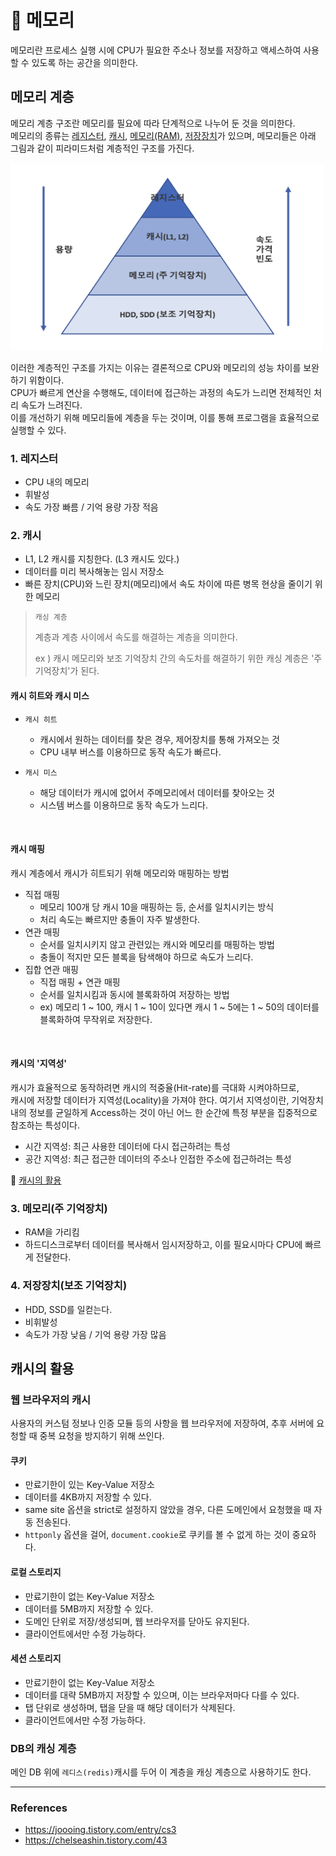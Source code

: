 # 💾 메모리
메모리란 프로세스 실행 시에 CPU가 필요한 주소나 정보를 저장하고 액세스하여 사용할 수 있도록 하는 공간을 의미한다.

## 메모리 계층
메모리 계층 구조란 메모리를 필요에 따라 단계적으로 나누어 둔 것을 의미한다.     
메모리의 종류는 [레지스터](#1-레지스터), [캐시](#2-캐시), [메모리(RAM)](#3-메모리주-기억장치), [저장장치](#4-저장장치보조-기억장치)가 있으며,
메모리들은 아래 그림과 같이 피라미드처럼 계층적인 구조를 가진다.

<img src="images/memory_hierarchy.png" width="500" height="300">

이러한 계층적인 구조를 가지는 이유는 결론적으로 CPU와 메모리의 성능 차이를 보완하기 위함이다.   
CPU가 빠르게 연산을 수행해도, 데이터에 접근하는 과정의 속도가 느리면 전체적인 처리 속도가 느려진다.  
이를 개선하기 위해 메모리들에 계층을 두는 것이며, 이를 통해 프로그램을 효율적으로 실행할 수 있다.

### 1. 레지스터
- CPU 내의 메모리
- 휘발성
- 속도 가장 빠름 / 기억 용량 가장 적음

### 2. 캐시
- L1, L2 캐시를 지칭한다. (L3 캐시도 있다.)
- 데이터를 미리 복사해놓는 임시 저장소
- 빠른 장치(CPU)와 느린 장치(메모리)에서 속도 차이에 따른 병목 현상을 줄이기 위한 메모리
> `캐싱 계층` 
> 
> 계층과 계층 사이에서 속도를 해결하는 계층을 의미한다.
> 
>  ex ) 캐시 메모리와 보조 기억장치 간의 속도차를 해결하기 위한 캐싱 계층은 '주 기억장치'가 된다.

#### 캐시 히트와 캐시 미스
- `캐시 히트` 
  - 캐시에서 원하는 데이터를 찾은 경우, 제어장치를 통해 가져오는 것
  - CPU 내부 버스를 이용하므로 동작 속도가 빠르다.
    
- `캐시 미스`
  - 해당 데이터가 캐시에 없어서 주메모리에서 데이터를 찾아오는 것
  - 시스템 버스를 이용하므로 동작 속도가 느리다.

<br>

#### 캐시 매핑
캐시 계층에서 캐시가 히트되기 위해 메모리와 매핑하는 방법
- 직접 매핑
  - 메모리 100개 당 캐시 10을 매핑하는 등, 순서를 일치시키는 방식
  - 처리 속도는 빠르지만 충돌이 자주 발생한다.
- 연관 매핑
  - 순서를 일치시키지 않고 관련있는 캐시와 메모리를 매핑하는 방법
  - 충돌이 적지만 모든 블록을 탐색해야 하므로 속도가 느리다.
- 집합 연관 매핑
  - 직접 매핑 + 연관 매핑
  - 순서를 일치시킴과 동시에 블록화하여 저장하는 방법
  - ex) 메모리 1 ~ 100, 캐시 1 ~ 10이 있다면 캐시 1 ~ 5에는 1 ~ 50의 데이터를 블록화하여 무작위로 저장한다.

<br>

#### 캐시의 '지역성'
캐시가 효율적으로 동작하려면 캐시의 적중율(Hit-rate)를 극대화 시켜야하므로,   
캐시에 저장할 데이터가 지역성(Locality)을 가져야 한다.
여기서 지역성이란, 기억장치 내의 정보를 균일하게 Access하는 것이 아닌 어느 한 순간에 특정 부분을 집중적으로 참조하는 특성이다.

- 시간 지역성: 최근 사용한 데이터에 다시 접근하려는 특성
- 공간 지역성: 최근 접근한 데이터의 주소나 인접한 주소에 접근하려는 특성

🔗 [캐시의 활용](#캐시의-활용)

### 3. 메모리(주 기억장치)
- RAM을 가리킴
- 하드디스크로부터 데이터를 복사해서 임시저장하고, 이를 필요시마다 CPU에 빠르게 전달한다.


### 4. 저장장치(보조 기억장치)
- HDD, SSD를 일컫는다.
- 비휘발성
- 속도가 가장 낮음 / 기억 용량 가장 많음


## 캐시의 활용
### 웹 브라우저의 캐시
사용자의 커스텀 정보나 인증 모듈 등의 사항을 웹 브라우저에 저장하여, 
추후 서버에 요청할 때 중복 요청을 방지하기 위해 쓰인다.

#### 쿠키
- 만료기한이 있는 Key-Value 저장소
- 데이터를 4KB까지 저장할 수 있다.
- same site 옵션을 strict로 설정하지 않았을 경우, 다른 도메인에서 요청했을 때 자동 전송된다.
- `httponly` 옵션을 걸어, `document.cookie`로 쿠키를 볼 수 없게 하는 것이 중요하다.

#### 로컬 스토리지
- 만료기한이 없는 Key-Value 저장소
- 데이터를 5MB까지 저장할 수 있다.
- 도메인 단위로 저장/생성되며, 웹 브라우저를 닫아도 유지된다.
- 클라이언트에서만 수정 가능하다.

#### 세션 스토리지
- 만료기한이 없는 Key-Value 저장소
- 데이터를 대략 5MB까지 저장할 수 있으며, 이는 브라우저마다 다를 수 있다.
- 탭 단위로 생성하며, 탭을 닫을 때 해당 데이터가 삭제된다.
- 클라이언트에서만 수정 가능하다.

### DB의 캐싱 계층
메인 DB 위에 `레디스(redis)`캐시를 두어 이 계층을 캐싱 계층으로 사용하기도 한다.




-------------------------------------------------

### References
- https://joooing.tistory.com/entry/cs3
- https://chelseashin.tistory.com/43
